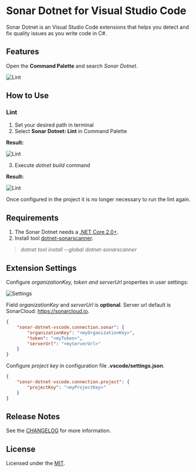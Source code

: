 # Sonar Dotnet for Visual Studio Code

Sonar Dotnet is an Visual Studio Code extensions that helps you detect and fix quality issues as you write code in C#.

## Features

Open the **Command Palette** and search *Sonar Dotnet*.

![Lint](./img/sonar-dotnet-palette.png)

## How to Use

### Lint

1. Set your desired path in terminal
2. Select **Sonar Dotnet: Lint** in Command Palette

**Result:**

![Lint](./img/sonar-dotnet-lint.png)

3. Execute *dotnet build* command

**Result:**

![Lint](./img/sonar-dotnet-build.png)

Once configured in the project it is no longer necessary to run the lint again.

## Requirements

1. The Sonar Dotnet needs a [.NET Core 2.0+](https://dotnet.microsoft.com/download).
2. Install tool [dotnet-sonarscanner](https://docs.sonarqube.org/latest/analysis/scan/sonarscanner-for-msbuild/).

> *dotnet tool install --global dotnet-sonarscanner*

## Extension Settings

Configure *organizationKey, token and serverUrl* properties in user settings:

![Settings](./img/sonar-dotnet-settings.png)

Field *organizationKey* and *serverUrl* is **optional**. Server url default is SonarCloud: https://sonarcloud.io.

```json
{
    "sonar-dotnet-vscode.connection.sonar": {
        "organizationKey": "<myOrganizationKey>",
        "token": "<myToken>",
        "serverUrl": "<myServerUrl>"
    }
}
```

Configure *project key* in configuration file **.vscode/settings.json**.

```json
{
    "sonar-dotnet-vscode.connection.project": {
        "projectKey": "<myProjectKey>"
    }
}

```

## Release Notes

See the [CHANGELOG](./CHANGELOG) for more information.

## License

Licensed under the [MIT](./License).

